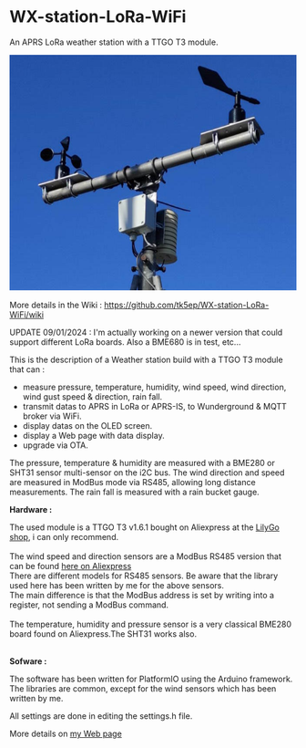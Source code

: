 # WX-station-LoRa-WiFi
An APRS LoRa weather station with a TTGO T3 module.

![Link Text](images/TK5KP-13-zoom.jpg)

More details in the Wiki : https://github.com/tk5ep/WX-station-LoRa-WiFi/wiki<br />

UPDATE 09/01/2024 : I'm actually working on a newer version that could support different LoRa boards. Also a BME680 is in test, etc...

This is the description of a Weather station build with a TTGO T3 module that can :
- measure pressure, temperature, humidity, wind speed, wind direction, wind gust speed & direction, rain fall.
- transmit datas to APRS in LoRa or APRS-IS, to Wunderground & MQTT broker via WiFi.
- display datas on the OLED screen.
- display a Web page with data display.
- upgrade via OTA.

The pressure, temperature & humidity are measured with a BME280 or SHT31 sensor multi-sensor on the i2C bus.
The wind direction and speed are measured in ModBus mode via RS485, allowing long distance measurements.
The rain fall is measured with a rain bucket gauge.

**Hardware :**


The used module is a TTGO T3 v1.6.1 bought on Aliexpress at the [LilyGo shop](https://lilygo.aliexpress.com/store/2090076), i can only recommend.<br><br>
The wind speed and direction sensors are a ModBus RS485 version that can be found [here on Aliexpress](https://www.aliexpress.com/item/1005005500304078.html)<br>
There are different models for RS485 sensors. Be aware that the library used here has been written by me for the above sensors.<br>
The main difference is that the ModBus address is set by writing into a register, not sending a ModBus command.<br><br>
The temperature, humidity and pressure sensor is a very classical BME280 board found on Aliexpress.The SHT31 works also.<br><br>

**Sofware :**

The software has been written for PlatformIO using the Arduino framework.<br>
The libraries are common, except for the wind sensors which has been written by me.

All settings are done in editing the settings.h file.<br>

More details on [my Web page](https://egloff.eu/index.php?option=com_content&view=article&id=283) 
